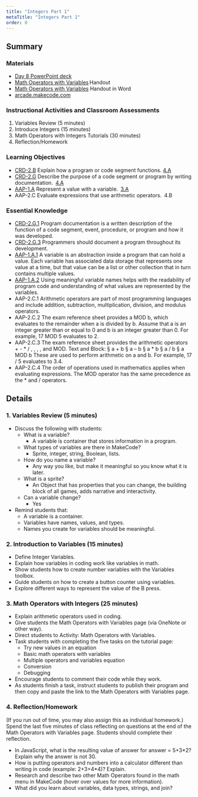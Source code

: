```yaml
---
title: "Integers Part 1"
metaTitle: "Integers Part 1"
order: 0
---
```


## Summary

### Materials

* [Day 8 PowerPoint deck](https://1drv.ms/w/s!AqsgsTyHBmRBkFIIzPX4b2wOA1Bf?e=1IJInU)
* <a href="/unit-3/day-8/math-operators-variables">Math Operators with Variables</a> Handout
* [Math Operators with Variables](https://1drv.ms/w/s!AqsgsTyHBmRBkF_FkRqit17O4LnG?e=5ahaot) Handout in Word
* [arcade.makecode.com](https://arcade.makecode.com)

### Instructional Activities and Classroom Assessments 

1. Variables Review (5 minutes)
2. Introduce Integers (15 minutes)
3. Math Operators with Integers Tutorials (30 minutes)
4. Reflection/Homework

### Learning Objectives 

* [CRD-2.B](https://apcentral.collegeboard.org/pdf/ap-computer-science-principles-course-and-exam-description.pdf#page=41) Explain how a program or code segment functions. [4.A](https://apcentral.collegeboard.org/pdf/ap-computer-science-principles-course-and-exam-description.pdf#page=23)
* [CRD-2.G](https://apcentral.collegeboard.org/pdf/ap-computer-science-principles-course-and-exam-description.pdf#page=45) Describe the purpose of a code segment or program by writing documentation. [4.A](https://apcentral.collegeboard.org/pdf/ap-computer-science-principles-course-and-exam-description.pdf#page=23)
* [AAP-1.A](https://apcentral.collegeboard.org/pdf/ap-computer-science-principles-course-and-exam-description.pdf?course=ap-computer-science-principles#page=70) Represent a value with a variable. [3.A](https://apcentral.collegeboard.org/pdf/ap-computer-science-principles-course-and-exam-description.pdf#page=23)
* AAP-2.C Evaluate expressions that use arithmetic operators. 4.B

### Essential Knowledge 

* [CRD-2.G.1](https://apcentral.collegeboard.org/pdf/ap-computer-science-principles-course-and-exam-description.pdf#page=45) Program documentation is a written description of the function of a code segment, event, procedure, or program and how it was developed.
* [CRD-2.G.3](https://apcentral.collegeboard.org/pdf/ap-computer-science-principles-course-and-exam-description.pdf#page=45) Programmers should document a program throughout its development.
* [AAP-1.A.1](https://apcentral.collegeboard.org/pdf/ap-computer-science-principles-course-and-exam-description.pdf?course=ap-computer-science-principles#page=70) A variable is an abstraction inside a program that can hold a value. Each variable has associated data storage that represents one value at a time, but that value can be a list or other collection that in turn contains multiple values.
* [AAP-1.A.2](https://apcentral.collegeboard.org/pdf/ap-computer-science-principles-course-and-exam-description.pdf?course=ap-computer-science-principles#page=70) Using meaningful variable names helps with the readability of program code and understanding of what values are represented by the variables.
* AAP-2.C.1 Arithmetic operators are part of most programming languages and include addition, subtraction, multiplication, division, and modulus operators.
* AAP-2.C.2 The exam reference sheet provides a MOD b, which evaluates to the remainder when a is divided by b. Assume that a is an integer greater than or equal to 0 and b is an integer greater than 0. For example, 17 MOD 5 evaluates to 2.
* AAP-2.C.3 The exam reference sheet provides the arithmetic operators  + - * / , , , , and  MOD. Text and Block:
§ a + b § a – b § a * b § a / b § a MOD b These are used to perform arithmetic on a and b. For example, 17 / 5 evaluates to 3.4.
* AAP-2.C.4 The order of operations used in mathematics applies when evaluating expressions. The MOD operator has the same precedence as the * and / operators.

## Details

### 1. Variables Review (5 minutes)

* Discuss the following with students:
    * What is a variable?
        * A variable is container that stores information in a program.
    * What types of variables are there in MakeCode?
        * Sprite, integer, string, Boolean, lists.
    * How do you name a variable?
        * Any way you like, but make it meaningful so you know what it is later.
    * What is a sprite?
        * An Object that has properties that you can change, the building block of all games, adds narrative and interactivity.
    * Can a variable change?
        * Yes
* Remind students that:
    * A variable is a container.
    * Variables have names, values, and types.
    * Names you create for variables should be meaningful.

### 2. Introduction to Variables (15 minutes)

* Define Integer Variables.
* Explain how variables in coding work like variables in math.
* Show students how to create number variables with the Variables toolbox.
* Guide students on how to create a button counter using variables.
* Explore different ways to represent the value of the B press. 

### 3. Math Operators with Integers (25 minutes)

* Explain arithmetic operators used in coding.
* Give students the Math Operators with Variables page (via OneNote or other way).
* Direct students to Activity: Math Operators with Variables.
* Task students with completing the five tasks on the tutorial page:
    * Try new values in an equation
    * Basic math operators with variables
    * Multiple operators and variables equation
    * Conversion
    * Debugging
* Encourage students to comment their code while they work.
* As students finish a task, instruct students to publish their program and then copy and paste the link to the Math Operators with Variables page.

### 4. Reflection/Homework

(If you run out of time, you may also assign this as individual homework.)
Spend the last five minutes of class reflecting on questions at the end of the Math Operators with Variables page. Students should complete their reflection.

* In JavaScript, what is the resulting value of answer for answer = 5+3*2? Explain why the answer is not 30. 
* How is putting operators and numbers into a calculator different than writing in code (example: 2+3+4*4)? Explain.
* Research and describe two other Math Operators found in the math menu in MakeCode (hover over values for more information).
* What did you learn about variables, data types, strings, and join?